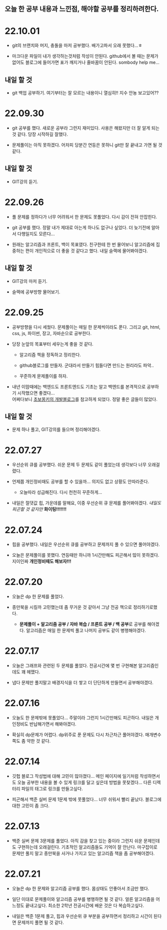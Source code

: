 ## 오늘 한 공부 내용과 느낀점, 해야할 공부를 정리하려한다.

# 22.10.01

  - git의 브랜치와 머지, 충돌을 마저 공부했다. 배가고파서 오래 못했다...ㅎ
  
  - 마크다운 파일이 내가 생각하는것처럼 작성이 안된다. github에서 볼 때는 문제가 없어도 블로그에 들어가면 표가 깨지거나 줄바꿈이 안된다. sombody help me...
  
## 내일 할 것

  - git 백업 공부하기. 여기부터는 잘 모르는 내용이니 열심히!! 지수 안뇽 보고있어??

# 22.09.30

 - git 공부를 했다. 새로운 공부라 그런지 재미있다. 사용은 해왔지만 더 잘 알게 되는 것 같다. 당장 시작하길 잘했다.
 
 - 문제풀이는 아직 못하겠다. 어차피 당분간 연등은 못하니 git만 잘 끝내고 가면 될 것 같다.
 
## 내일 할 것

 - GIT강의 듣기.

# 22.09.26

 - 풀 문제를 정하다가 너무 어려워서 한 문제도 못풀었다. 다시 감이 전혀 안잡힌다.
 
 - git 공부를 했다. 정말 내가 제대로 아는게 하나도 없구나 싶었다. 더 늦기전에 알아서 다행일지도 모른다...
 
 - 원래는 알고리즘과 프론트, 백이 목표였다. 친구한테 한 번 물어보니 알고리즘에 집중하는 편이 개인적으로 더 좋을 것 같다고 했다. 내일 슬랙에 물어봐야겠다.
 
## 내일 할 것

 - GIT강의 마저 듣기.
 
 - 슬랙에 공부방향 물어보기.

# 22.09.25

 - 공부방향을 다시 세웠다. 문제풀이는 매일 한 문제씩이라도 푼다. 그리고 git, html, css, js, 파이썬, 장고, 자바순으로 공부한다.
  
 - 당장 눈앞의 목표부터 세우는게 좋을 것 같다. 
  
   - 알고리즘 책을 정독하고 정리한다.
  
   - github블로그를 만들자. 군대라서 만들기 힘들다면 만드는 원리라도 파악..
  
   - 꾸준하게 문제풀이를 하자. 
	
 - 내년 이맘때에는 백엔드도 프론트엔드도 기초는 알고 백엔드를 본격적으로 공부하기 시작했으면 좋겠다...  
 어쩌다보니 [초보몽키의 개발블로그](https://wayhome25.github.io/)를 참고하게 되었다. 정말 좋은 글들이 많았다.
  
## 내일 할 것
  - 문제 하나 풀고, GIT강의를 들으며 정리해야겠다.
  

# 22.07.27

- 우선순위 큐를 공부했다. 쉬운 문제 두 문제도 같이 풀었는데 생각보다 너무 오래걸렸다.

- 언제쯤 개인정비때도 공부를 할 수 있을까... 의지도 없고 상황도 안따라준다.

	- 오늘따라 성급해진다. 다시 천천히 꾸준하게...
	
- 내일은 절댓값 힙, 가운데를 말해요, 이중 우선순위 큐 문제를 풀어봐야겠다. _내일도 피곤할 것 같지만_ **화이팅!!!!!!!**

# 22.07.24

- 힙을 공부했다. 내일은 우선순위 큐를 공부하고 문제까지 풀 수 있으면 풀어야겠다.

- 오늘은 문제풀이를 못했다. 연등때만 하니까 1시간만해도 피곤해서 많이 못하겠다. 지이인짜 **개인정비때도 해보자!!!**

# 22.07.20

- 오늘은 dp 한 문제를 풀었다.

- 종만북을 시킬까 고민했는데 좀 무거운 것 같아서 그냥 전공 책으로 정리하기로했다.
	
	- **문제풀이 + 알고리즘 공부 / 자바 복습 / 프론트 공부 / 백 공부**로 공부를 해야겠다. 알고리즘은 매일 한 문제씩 풀고 나머지 공부도 같이 병행해야겠다.

# 22.07.17

- 오늘은 그래프와 관련된 두 문제를 풀었다. 전공시간에 몇 번 구현해본 알고리즘인데도 꽤 헤맸다.

- 냅다 문제만 풀지말고 배경지식을 더 쌓고 더 단단하게 만들면서 공부해야겠다.

# 22.07.16

- 오늘도 한 문제밖에 못풀었다... 주말이라 그런지 1시간만해도 피곤하다. 내일은 개인정비도 반납해가면서 해봐야겠다.

- 확실히 dp문제가 어렵다. dp위주로 푼 문제도 다시 차근차근 풀어야겠다. 매개변수쪽도 좀 약한 것 같다.
	
# 22.07.14

- 깃헙 블로그 작성법에 대해 고민이 많아졌다... 메인 페이지에 일기처럼 작성하면서도 
	오늘 공부한 내용을 볼 수 있게 링크를 달고 싶은데 방법을 못찾겠다... 다른 디렉터리 파일의 태그로 링크를 만들고싶다.

- 피곤해서 백준 실버 문제 1문제 밖에 못풀었다... 너무 쉬워서 빨리 끝났다. 블로그에 대한 고민이 좀 크다.

# 22.07.13

- 백준 실버 문제 3문제를 풀었다. 아직 감을 찾고 있는 중이라 그런지 쉬운 문제인데도 구현하는데 오래걸린다. 
	기초적인 알고리즘들도 기억이 잘 안난다. 마구잡이로 문제만 풀지 말고 종만북을 사거나 가지고 있는 알고리즘 책을 좀 공부해야겠다.

# 22.07.21

- 오늘은 dp 한 문제와 알고리즘 공부를 했다. 몸상태도 안좋아서 조금만 했다.

- 일단 이대로 문제풀이와 알고리즘 공부를 병행하면 될 것 같다. 얼른 알고리즘을 어느정도 끝내고싶다. 최소한 2학년 전공시간에 배운 것은 다 복습하고싶다.

- 내일은 백준 1문제 풀고, 힙과 우선순위 큐 부분을 공부하면서 정리하고 시간이 된다면 문제까지 풀면 될 것 같다.
